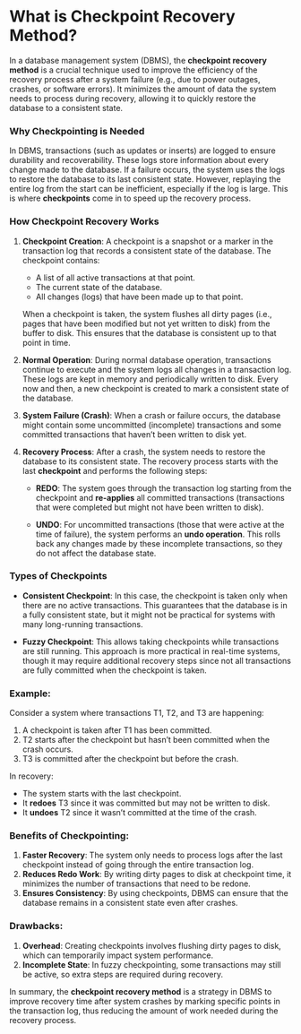 # What is Checkpoint Recovery Method?

In a database management system (DBMS), the **checkpoint recovery method** is a crucial technique used to improve the efficiency of the recovery process after a system failure (e.g., due to power outages, crashes, or software errors). It minimizes the amount of data the system needs to process during recovery, allowing it to quickly restore the database to a consistent state.

### Why Checkpointing is Needed
In DBMS, transactions (such as updates or inserts) are logged to ensure durability and recoverability. These logs store information about every change made to the database. If a failure occurs, the system uses the logs to restore the database to its last consistent state. However, replaying the entire log from the start can be inefficient, especially if the log is large. This is where **checkpoints** come in to speed up the recovery process.

### How Checkpoint Recovery Works

1. **Checkpoint Creation**:
   A checkpoint is a snapshot or a marker in the transaction log that records a consistent state of the database. The checkpoint contains:
   - A list of all active transactions at that point.
   - The current state of the database.
   - All changes (logs) that have been made up to that point.

   When a checkpoint is taken, the system flushes all dirty pages (i.e., pages that have been modified but not yet written to disk) from the buffer to disk. This ensures that the database is consistent up to that point in time.

2. **Normal Operation**:
   During normal database operation, transactions continue to execute and the system logs all changes in a transaction log. These logs are kept in memory and periodically written to disk. Every now and then, a new checkpoint is created to mark a consistent state of the database.

3. **System Failure (Crash)**:
   When a crash or failure occurs, the database might contain some uncommitted (incomplete) transactions and some committed transactions that haven’t been written to disk yet.

4. **Recovery Process**:
   After a crash, the system needs to restore the database to its consistent state. The recovery process starts with the last **checkpoint** and performs the following steps:
   
   - **REDO**: The system goes through the transaction log starting from the checkpoint and **re-applies** all committed transactions (transactions that were completed but might not have been written to disk).
   
   - **UNDO**: For uncommitted transactions (those that were active at the time of failure), the system performs an **undo operation**. This rolls back any changes made by these incomplete transactions, so they do not affect the database state.

### Types of Checkpoints

- **Consistent Checkpoint**: In this case, the checkpoint is taken only when there are no active transactions. This guarantees that the database is in a fully consistent state, but it might not be practical for systems with many long-running transactions.
  
- **Fuzzy Checkpoint**: This allows taking checkpoints while transactions are still running. This approach is more practical in real-time systems, though it may require additional recovery steps since not all transactions are fully committed when the checkpoint is taken.

### Example:
Consider a system where transactions T1, T2, and T3 are happening:

1. A checkpoint is taken after T1 has been committed.
2. T2 starts after the checkpoint but hasn’t been committed when the crash occurs.
3. T3 is committed after the checkpoint but before the crash.

In recovery:
- The system starts with the last checkpoint.
- It **redoes** T3 since it was committed but may not be written to disk.
- It **undoes** T2 since it wasn’t committed at the time of the crash.

### Benefits of Checkpointing:
1. **Faster Recovery**: The system only needs to process logs after the last checkpoint instead of going through the entire transaction log.
2. **Reduces Redo Work**: By writing dirty pages to disk at checkpoint time, it minimizes the number of transactions that need to be redone.
3. **Ensures Consistency**: By using checkpoints, DBMS can ensure that the database remains in a consistent state even after crashes.

### Drawbacks:
1. **Overhead**: Creating checkpoints involves flushing dirty pages to disk, which can temporarily impact system performance.
2. **Incomplete State**: In fuzzy checkpointing, some transactions may still be active, so extra steps are required during recovery.

In summary, the **checkpoint recovery method** is a strategy in DBMS to improve recovery time after system crashes by marking specific points in the transaction log, thus reducing the amount of work needed during the recovery process.